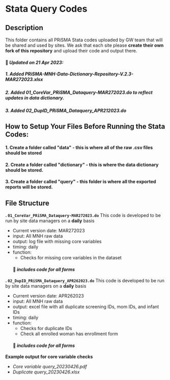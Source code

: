 # Stata Query Codes 
## Description
This folder contains all PRiSMA Stata codes uploaded by GW team that will be shared and used by sites. We ask that each site please **create their own fork of this repository** and upload their code and output there. 

#### :pushpin: *Updated on 21 Apr 2023:*
##### *1. Added PRiSMA-MNH-Data-Dictionary-Repository-V.2.3-MAR272023.xlsx*
##### *2. Added 01_CoreVar_PRiSMA_Dataquery-MAR272023.do to reflect updates in data dictionary.*
##### *3. Added 02_DupID_PRiSMA_Dataquery_APR212023.do*

## How to Setup Your Files Before Running the Stata Codes: 
  #### 1. Create a folder called "data" - this is where all of the raw .csv files should be stored 
  #### 2. Create a folder called "dictionary" - this is where the data dictionary should be stored. 
  #### 3. Create a folder called "query" - this folder is where all the exported reports will be stored. 
  
## File Structure
**\. `01_CoreVar_PRiSMA_Dataquery-MAR272023.do`** This code is developed to be run by site data managers on a **daily** basis
   - Current version date: MAR272023
   - input: All MNH raw data
   - output: log file with missing core variables 
   - timing: daily  
   - function: 
     - Checks for missing core variables in the dataset 
     #### :pushpin: *includes code for all forms*

**\. `02_DupID_PRiSMA_Dataquery_APR262023.do`** This code is developed to be run by site data managers on a **daily** basis
   - Current version date: APR262023 
   - input: All MNH raw data
   - output: excel file with all duplicate screening IDs, mom IDs, and infant IDs
   - timing: daily  
   - function: 
     - Checks for duplicate IDs 
     - Check all enrolled woman has enrollment form
     #### :pushpin: *includes code for all forms*
     


**Example output for core variable checks** 
   - *Core variable query_20230426.pdf*
   - *Duplicate query_20230426.xlsx*
